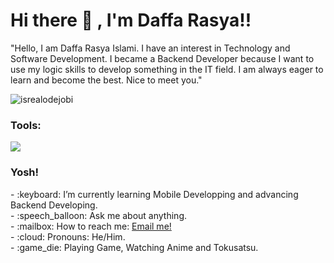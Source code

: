 # <summary><strong>Hi there :wave: , I'm Daffa Rasya!!</strong></summary>
"Hello, I am Daffa Rasya Islami. I have an interest in Technology and Software Development. I became a Backend Developer because I want to use my logic skills to develop something in the IT field. I am always eager to learn and become the best. Nice to meet you."
<p align="left"> <img src="https://komarev.com/ghpvc/?username=goonesmile&label=Profile%20views&color=0e75b6&style=flat" alt="isrealodejobi" />
</p>

### <summary><strong>Tools:</strong></summary>
<p>
    <img src="https://img.shields.io/badge/Text%20Editor-Visual%20Studio%20Code-blue?&logo=visual%20studio%20code&logoColor=blue" />
</p>

### <summary><strong>Yosh!</strong></summary>
<p>
    - :keyboard: I’m currently learning Mobile Developping and advancing Backend Developing. </br>
    - :speech_balloon: Ask me about anything.</br>
    - :mailbox: How to reach me: <a href="mailto:daffarasyaworkspace@gmail.com">Email me!</a>  </br>
    - :cloud: Pronouns: He/Him. </br>
    - :game_die: Playing Game, Watching Anime and Tokusatsu. </br>
<p>
 
